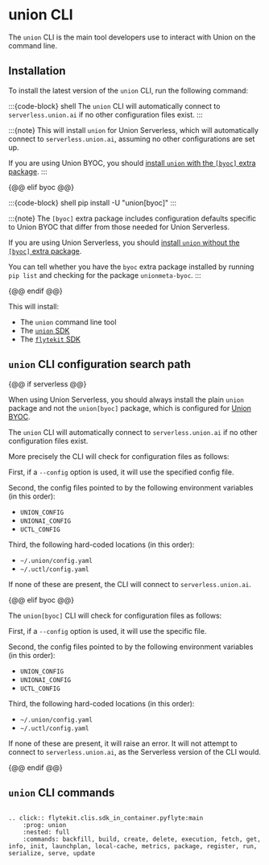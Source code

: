 # union CLI

The `union` CLI is the main tool developers use to interact with Union on the command line.

## Installation

To install the latest version of the `union` CLI, run the following command:


:::{code-block} shell
The `union` CLI will automatically connect to `serverless.union.ai` if no other configuration files exist.
:::

:::{note}
This will install `union` for Union Serverless, which will automatically connect to `serverless.union.ai`, assuming no other configurations are set up.

If you are using Union BYOC, you should [install `union` with the `[byoc]` extra package](https://docs.union.ai/byoc/api/union-cli/).
:::

{@@ elif byoc @@}

:::{code-block} shell
pip install -U "union[byoc]"
:::

:::{note}
The `[byoc]` extra package includes configuration defaults specific to Union BYOC that differ from those needed for Union Serverless.

If you are using Union Serverless, you should [install `union` without the `[byoc]` extra package](https://docs.union.ai/serverless/api/union-cli).

You can tell whether you have the `byoc` extra package installed by running `pip list` and checking for the package `unionmeta-byoc`.
:::

{@@ endif @@}

This will install:
* The `union` command line tool
* The [`union` SDK](./sdk/index)
* The [`flytekit` SDK](https://docs.flyte.org/en/latest/api/flytekit/docs_index.html)

## `union` CLI configuration search path

{@@ if serverless @@}

When using Union Serverless, you should always install the plain `union` package and not the `union[byoc]` package, which is configured for [Union BYOC](../../byoc/quick-start.md#install-the-union-package).

The `union` CLI will automatically connect to `serverless.union.ai` if no other configuration files exist.

More precisely the CLI will check for configuration files as follows:

First, if a `--config` option is used, it will use the specified config file.

Second, the config files pointed to by the following environment variables (in this order):

* `UNION_CONFIG`
* `UNIONAI_CONFIG`
* `UCTL_CONFIG`

Third, the following hard-coded locations (in this order):

* `~/.union/config.yaml`
* `~/.uctl/config.yaml`

If none of these are present, the CLI will connect to `serverless.union.ai`.

{@@ elif byoc @@}


The `union[byoc]` CLI will check for configuration files as follows:

First, if a `--config` option is used, it will use the specific file.

Second, the config files pointed to by the following environment variables (in this order):

* `UNION_CONFIG`
* `UNIONAI_CONFIG`
* `UCTL_CONFIG`

Third, the following hard-coded locations  (in this order):

* `~/.union/config.yaml`
* `~/.uctl/config.yaml`

If none of these are present, it will raise an error. It will not attempt to connect to  `serverless.union.ai`, as the Serverless version of the CLI would.

{@@ endif @@}

## `union` CLI commands

```{eval-rst}

.. click:: flytekit.clis.sdk_in_container.pyflyte:main
    :prog: union
    :nested: full
    :commands: backfill, build, create, delete, execution, fetch, get, info, init, launchplan, local-cache, metrics, package, register, run, serialize, serve, update

```